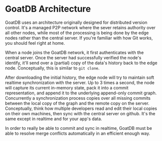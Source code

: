 # GoatDB Architecture

GoatDB uses an architecture originally designed for distributed version control. It's a managed P2P network where the sever retains authority over all other nodes, while most of the processing is being done by the edge nodes rather than the central server. If you're familiar with how Git works, you should feel right at home.

When a node joins the GoatDB network, it first authenticates with the central server. Once the server had successfully verified the node's identify, it'll send over a (partial) copy of the data's history back to the edge node. Conceptually, this is similar to `git clone`.

After downloading the initial history, the edge node will try to maintain soft realtime synchronization with the server. Up to 3 times a second, the node will capture its current in-memory state, pack it into a commit representation, and append it to the underlying append-only commit graph. Concurrently a synchronization process copies over all missing commits between the local copy of the graph and the remote copy on the server. Conceptually, think how multiple developers read and edit their local copies on their own machines, then sync with the central server on github. It's the same except in realtime and for your app's data.

In order to really be able to commit and sync in realtime, GoatDB must be able to resolve merge conflicts automatically in an efficient enough way.
